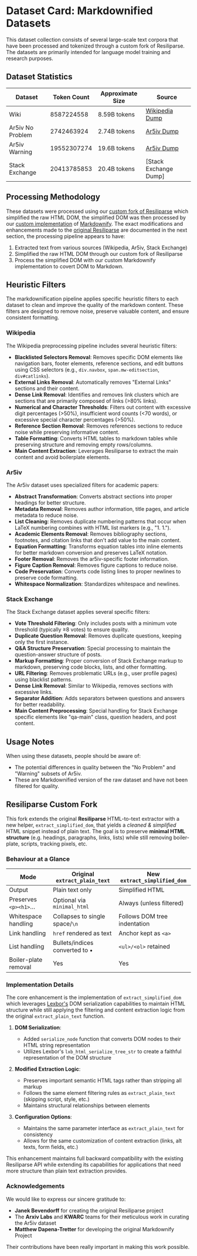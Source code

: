 # Dataset Card: Markdownified Datasets

This dataset collection consists of several large-scale text corpora that have been processed and tokenized through a custom fork of Resiliparse. The datasets are primarily intended for language model training and research purposes.

## Dataset Statistics

| Dataset | Token Count | Approximate Size | Source |
|---------|------------|------------------|--------|
| Wiki | 8587224558 | 8.59B tokens | [Wikipedia Dump](https://dumps.wikimedia.org/other/enterprise_html/runs/20241201/enwiki-NS0-20241201-ENTERPRISE-HTML.json.tar.gz) |
| Ar5iv No Problem | 2742463924 | 2.74B tokens | [Ar5iv Dump](https://sigmathling.kwarc.info/resources/ar5iv-dataset-2024/) |
| Ar5iv Warning | 19552307274 | 19.6B tokens | [Ar5iv Dump](https://sigmathling.kwarc.info/resources/ar5iv-dataset-2024/) |
| Stack Exchange | 20413785853 | 20.4B tokens | [Stack Exchange Dump] |

## Processing Methodology

These datasets were processed using our [custom fork of Resiliparse](https://github.com/stanford-crfm/chatnoir-resiliparse) which simplified the raw HTML DOM, the simplified DOM was then processed by our [custom implementation](https://github.com/marin-community/marin/blob/main/marin/markdown/markdown.py#L145-L650) of [Markdownify](https://github.com/matthewwithanm/python-markdownify). The exact modifications and enhancements made to the [original Resiliparse](https://github.com/chatnoir-eu/chatnoir-resiliparse) are documented in the next section, the processing pipeline appears to have:

1. Extracted text from various sources (Wikipedia, Ar5iv, Stack Exchange)
2. Simplified the raw HTML DOM through our custom fork of Resiliparse
3. Process the simplified DOM with our custom Markdownify implementation to covert DOM to Markdown.

## Heuristic Filters

The markdownification pipeline applies specific heuristic filters to each dataset to clean and improve the quality of the markdown content. These filters are designed to remove noise, preserve valuable content, and ensure consistent formatting.

### Wikipedia

The Wikipedia preprocessing pipeline includes several heuristic filters:

- **Blacklisted Selectors Removal**: Removes specific DOM elements like navigation bars, footer elements, reference sections, and edit buttons using CSS selectors (e.g., `div.navbox`, `span.mw-editsection`, `div#catlinks`).
- **External Links Removal**: Automatically removes "External Links" sections and their content.
- **Dense Link Removal**: Identifies and removes link clusters which are sections that are primarily composed of links (>80% links).
- **Numerical and Character Thresholds**: Filters out content with excessive digit percentages (>50%), insufficient word counts (<70 words), or excessive special character percentages (>50%).
- **Reference Section Removal**: Removes references sections to reduce noise while preserving informative content.
- **Table Formatting**: Converts HTML tables to markdown tables while preserving structure and removing empty rows/columns.
- **Main Content Extraction**: Leverages Resiliparse to extract the main content and avoid boilerplate elements.

### Ar5iv

The Ar5iv dataset uses specialized filters for academic papers:

- **Abstract Transformation**: Converts abstract sections into proper headings for better structure.
- **Metadata Removal**: Removes author information, title pages, and article metadata to reduce noise.
- **List Cleaning**: Removes duplicate numbering patterns that occur when LaTeX numbering combines with HTML list markers (e.g., "1. 1.").
- **Academic Elements Removal**: Removes bibliography sections, footnotes, and citation links that don't add value to the main content.
- **Equation Formatting**: Transforms equation tables into inline elements for better markdown conversion and preserves LaTeX notation.
- **Footer Removal**: Removes the ar5iv-specific footer information.
- **Figure Caption Removal**: Removes figure captions to reduce noise.
- **Code Preservation**: Converts code listing lines to proper newlines to preserve code formatting.
- **Whitespace Normalization**: Standardizes whitespace and newlines.

### Stack Exchange

The Stack Exchange dataset applies several specific filters:

- **Vote Threshold Filtering**: Only includes posts with a minimum vote threshold (typically ≥8 votes) to ensure quality.
- **Duplicate Question Removal**: Removes duplicate questions, keeping only the first instance.
- **Q&A Structure Preservation**: Special processing to maintain the question-answer structure of posts.
- **Markup Formatting**: Proper conversion of Stack Exchange markup to markdown, preserving code blocks, lists, and other formatting.
- **URL Filtering**: Removes problematic URLs (e.g., user profile pages) using blacklist patterns.
- **Dense Link Removal**: Similar to Wikipedia, removes sections with excessive links.
- **Separator Addition**: Adds separators between questions and answers for better readability.
- **Main Content Preprocessing**: Special handling for Stack Exchange specific elements like "qa-main" class, question headers, and post content.


## Usage Notes

When using these datasets, people should be aware of:
- The potential differences in quality between the "No Problem" and "Warning" subsets of Ar5iv.
- These are Markdownified version of the raw dataset and have not been filtered for quality.

## Resiliparse Custom Fork

This fork extends the original **Resiliparse** HTML-to-text extractor with a new helper, `extract_simplified_dom`, that yields a _cleaned & simplified_ HTML snippet instead of plain text.  The goal is to preserve **minimal HTML structure** (e.g. headings, paragraphs, links, lists) while still removing boiler-plate, scripts, tracking pixels, etc.

### Behaviour at a Glance

| Mode                | Original `extract_plain_text` | New `extract_simplified_dom` |
|---------------------|--------------------------------|------------------------------|
|Output               |Plain text only                |Simplified HTML               |
|Preserves `<p><h1>`… |Optional via `minimal_html`     |Always (unless filtered)      |
|Whitespace handling  |Collapses to single space/`\n`  |Follows DOM tree indentation  |
|Link handling        |`href` rendered as text         |Anchor kept as `<a>`          |
|List handling        |Bullets/indices converted to •  |`<ul>/<ol>` retained          |
|Boiler-plate removal |Yes                             |Yes                           |

### Implementation Details

The core enhancement is the implementation of `extract_simplified_dom` which leverages [Lexbor's](https://github.com/lexbor/lexbor) DOM serialization capabilities to maintain HTML structure while still applying the filtering and content extraction logic from the original `extract_plain_text` function.

1. **DOM Serialization**:
   - Added `serialize_node` function that converts DOM nodes to their HTML string representation
   - Utilizes Lexbor's `lxb_html_serialize_tree_str` to create a faithful representation of the DOM structure

2. **Modified Extraction Logic**:
   - Preserves important semantic HTML tags rather than stripping all markup
   - Follows the same element filtering rules as `extract_plain_text` (skipping script, style, etc.)
   - Maintains structural relationships between elements

3. **Configuration Options**:
   - Maintains the same parameter interface as `extract_plain_text` for consistency
   - Allows for the same customization of content extraction (links, alt texts, form fields, etc.)

This enhancement maintains full backward compatibility with the existing Resiliparse API while extending its capabilities for applications that need more structure than plain text extraction provides.

### Acknowledgements

We would like to express our sincere gratitude to:

- **Janek Bevendorff** for creating the original Resiliparse project
- The **Arxiv Labs** and **KWARC** teams for their meticulous work in curating the Ar5iv dataset
- **Matthew Dapena-Tretter** for developing the original Markdownify Project

Their contributions have been really important in making this work possible.
